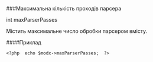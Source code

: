 ###Максимальна кількість проходів   парсера

int maxParserPasses

Містить максимальне число обробки парсером вмісту.

####Приклад

    <?php  echo $modx->maxParserPasses;  ?>
